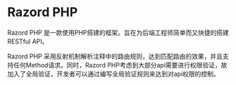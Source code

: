 # Razord PHP

Razord PHP 是一款使用PHP搭建的框架。旨在为后端工程师简单而又快捷的搭建RESTful API。

Razord PHP 采用反射机制解析注释中的路由规则，达到匹配路由的效果，并且支持任何Method请求。同时，Razord PHP考虑到大部分api需要进行权限验证，故加入了全局验证，开发者可以通过编写全局验证规则来达到对api权限的控制。